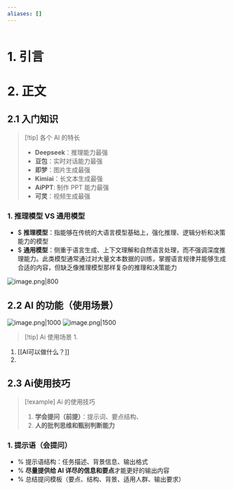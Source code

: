 ```yaml
---
aliases: []
---
```

```table-of-contents
```


# 1. 引言

# 2. 正文 
## 2.1 入门知识 
> [!tip] 各个 AI 的特长 
> - **Deepseek**：推理能力最强 
> - **豆包**：实时对话能力最强 
> - **即梦**：图片生成最强 
> - **Kimiai**：长文本生成最强
> - **AiPPT**: 制作 PPT 能力最强
> - **可灵**：视频生成最强 
### 1. 推理模型 VS 通用模型 
- $ **推理模型**：指能够在传统的大语言模型基础上，强化推理、逻辑分析和决策能力的模型
- $ **通用模型**：侧重于语言生成、上下文理解和自然语言处理，而不强调深度推理能力。此类模型通常通过对大量文本数据的训练，掌握语言规律并能够生成合适的内容，但缺乏像推理模型那样复杂的推理和决策能力

![image.png|800](https://fig-1321973591.cos.ap-nanjing.myqcloud.com/20250227202545.png)





## 2.2 AI 的功能（使用场景）
![image.png|1000](https://fig-1321973591.cos.ap-nanjing.myqcloud.com/20241107202200.png)
![image.png|1500](https://fig-1321973591.cos.ap-nanjing.myqcloud.com/20250227100944.png)

> [!tip] Ai 使用场景
> 1. 

1.  [[AI可以做什么？]]
2. 
## 2.3 Ai使用技巧

> [!example] Ai 的使用技巧 
>  1. **学会提问（前提）**：提示词、要点结构、
>  2. **人的批判思维和甄别判断能力**
### 1. 提示语（会提问）
- % 提示语结构：任务描述、背景信息、输出格式 
- % **尽量提供给 AI 详尽的信息和要点**才能更好的输出内容 
- % 总结提问模板（要点、结构、背景、适用人群、输出要求）
